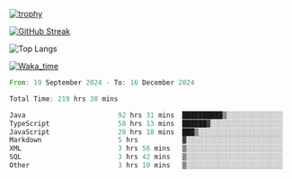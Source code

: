 <!--
**ren-joey/ren-joey** is a ✨ _special_ ✨ repository because its `README.md` (this file) appears on your GitHub profile.

Here are some ideas to get you started:

- 🔭 I’m currently working on ...
- 🌱 I’m currently learning ...
- 👯 I’m looking to collaborate on ...
- 🤔 I’m looking for help with ...
- 💬 Ask me about ...
- 📫 How to reach me: ...
- 😄 Pronouns: ...
- ⚡ Fun fact: ...
-->

[![trophy](https://github-profile-trophy.vercel.app/?username=ren-joey&theme=darkhub&column=5)](https://github.com/ren-joey)

[![GitHub Streak](https://streak-stats.demolab.com/?user=ren-joey&theme=dark)](https://github.com/ren-joey)

![Top Langs](https://github-readme-stats.vercel.app/api/top-langs?username=ren-joey&show_icons=true&layout=compact&locale=en&hide=html,CSS,scss,Pug,Twig&theme=dark)

[![Waka_time](https://github-readme-stats.vercel.app/api/wakatime?username=joeyren&theme=dark)](https://github.com/ren-joey)

<!--START_SECTION:waka-->

```rust
From: 19 September 2024 - To: 16 December 2024

Total Time: 219 hrs 38 mins

Java                       92 hrs 31 mins  ██████████▒░░░░░░░░░░░░░░   41.53 %
TypeScript                 58 hrs 13 mins  ██████▓░░░░░░░░░░░░░░░░░░   26.13 %
JavaScript                 28 hrs 18 mins  ███▒░░░░░░░░░░░░░░░░░░░░░   12.70 %
Markdown                   5 hrs           ▓░░░░░░░░░░░░░░░░░░░░░░░░   02.25 %
XML                        3 hrs 56 mins   ▒░░░░░░░░░░░░░░░░░░░░░░░░   01.77 %
SQL                        3 hrs 42 mins   ▒░░░░░░░░░░░░░░░░░░░░░░░░   01.66 %
Other                      3 hrs 10 mins   ▒░░░░░░░░░░░░░░░░░░░░░░░░   01.43 %
```

<!--END_SECTION:waka-->
